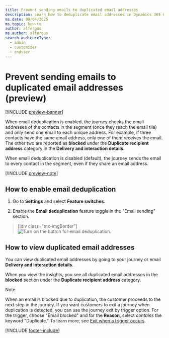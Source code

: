 ```yaml
---
title: Prevent sending emails to duplicated email addresses
description: Learn how to deduplicate email addresses in Dynamics 365 Customer Insights - Journeys.
ms.date: 09/04/2025
ms.topic: how-to
author: alfergus
ms.author: alfergus
search.audienceType: 
  - admin
  - customizer
  - enduser
---
```


# Prevent sending emails to duplicated email addresses (preview)

[!INCLUDE [preview-banner](~/../shared-content/shared/preview-includes/preview-banner.md)]

When email deduplication is enabled, the journey checks the email addresses of the contacts in the segment (once they reach the email tile) and only send one email to each unique address. For example, if three contacts have the same email address, only one of them receives the email. The other two are reported as **blocked** under the **Duplicate recipient address** category in the **Delivery and interaction details**.

When email deduplication is disabled (default), the journey sends the email to every contact in the segment, even if they share an email address.

[!INCLUDE [preview-note](~/../shared-content/shared/preview-includes/preview-note.md)]

## How to enable email deduplication

1. Go to **Settings** and select **Feature switches**.

2. Enable the **Email deduplication** feature toggle in the "Email sending" section.

> [!div class="mx-imgBorder"]
> ![Turn on the button for email deduplication.](media/enable-email-deduplication-button.png)

## How to view duplicated email addresses

You can view duplicated email addresses by going to your journey or email **Delivery and interaction details**.

When you view the insights, you see all duplicated email addresses in the **blocked** section under the **Duplicate recipient address** category.

> [!NOTE]
> When an email is blocked due to duplication, the customer proceeds to the next step in the journey. If you want customers to exit a journey when duplication is detected, you can use the journey exit by trigger option. For the trigger, choose "Email blocked" and for the **Reason**, select *contains* the keyword "Duplicate." To learn more, see [Exit when a trigger occurs](real-time-marketing-segment-based-journey.md#other-journey-configurations).

[!INCLUDE [footer-include](./includes/footer-banner.md)]
